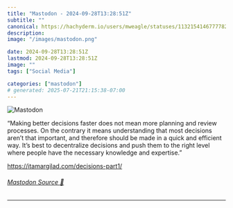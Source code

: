 ```yaml
---
title: "Mastodon - 2024-09-28T13:28:51Z"
subtitle: ""
canonical: https://hachyderm.io/users/mweagle/statuses/113215414677778295
description:
image: "/images/mastodon.png"

date: 2024-09-28T13:28:51Z
lastmod: 2024-09-28T13:28:51Z
image: ""
tags: ["Social Media"]

categories: ["mastodon"]
# generated: 2025-07-21T21:15:38-07:00
---
```

![Mastodon](/images/mastodon.png)

<p>“Making better decisions faster does not mean more planning and review processes. On the contrary it means understanding that most decisions aren’t that important, and therefore should be made in a quick and efficient way. It’s best to decentralize decisions and push them to the right level where people have the necessary knowledge and expertise.”</p><p><a href="https://itamargilad.com/decisions-part1/" target="_blank" rel="nofollow noopener noreferrer" translate="no"><span class="invisible">https://</span><span class="ellipsis">itamargilad.com/decisions-part</span><span class="invisible">1/</span></a></p>


###### [Mastodon Source 🐘](https://hachyderm.io/@mweagle/113215414677778295)

___
